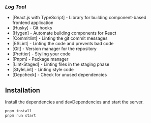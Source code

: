 ### _Log Tool_

-   [React.js with TypeScript] - Library for building component-based frontend application
-   [Husky] - Git hooks
-   [Hygen] - Automate building components for React
-   [Commitlint] - Linting the git commit messages
-   [ESLint] - Linting the code and prevents bad code
-   [Git] - Version manager for the repository
-   [Prettier] - Styling your code
-   [Pnpm] - Package manager
-   [Lint-Staged] - Linting files in the staging phase
-   [StyleLint] - Linting style code
-   [Depcheck] - Check for unused dependencies

## Installation

Install the dependencies and devDependencies and start the server.

```sh
pnpm install
pnpm run start
```

